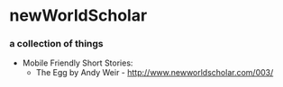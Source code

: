 # newWorldScholar

### a collection of things

- Mobile Friendly Short Stories:
  - The Egg by Andy Weir - http://www.newworldscholar.com/003/
